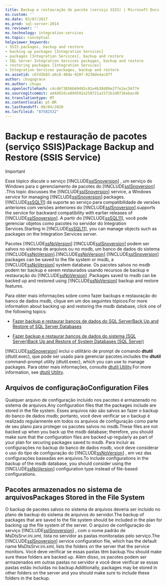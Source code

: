 ```yaml
---
title: Backup e restauração do pacote (serviço SSIS) | Microsoft Docs
ms.custom: ''
ms.date: 03/07/2017
ms.prod: sql-server-2014
ms.reviewer: ''
ms.technology: integration-services
ms.topic: conceptual
helpviewer_keywords:
- SSIS packages, backup and restore
- backing up packages [Integration Services]
- packages [Integration Services], backup and restore
- SQL Server Integration Services packages, backup and restore
- restoring packages [Integration Services]
- Integration Services packages, backup and restore
ms.assetid: c67d3b83-a6c8-40de-920f-9236de4ac87f
author: chugugrace
ms.author: chugu
ms.openlocfilehash: c4cd6f3856b69485c01e4b38d89e2f7e2ec56f74
ms.sourcegitcommit: ad4d92dce894592a259721a1571b1d8736abacdb
ms.translationtype: MT
ms.contentlocale: pt-BR
ms.lasthandoff: 08/04/2020
ms.locfileid: "87582532"
---
```

# <a name="package-backup-and-restore-ssis-service"></a><span data-ttu-id="75c94-102">Backup e restauração de pacotes (serviço SSIS)</span><span class="sxs-lookup"><span data-stu-id="75c94-102">Package Backup and Restore (SSIS Service)</span></span>
    
> [!IMPORTANT]  
>  <span data-ttu-id="75c94-103">Esse tópico discute o serviço [!INCLUDE[ssISnoversion](../includes/ssisnoversion-md.md)] , um serviço do Windows para o gerenciamento de pacotes do [!INCLUDE[ssISnoversion](../includes/ssisnoversion-md.md)] .</span><span class="sxs-lookup"><span data-stu-id="75c94-103">This topic discusses the [!INCLUDE[ssISnoversion](../includes/ssisnoversion-md.md)] service, a Windows service for managing [!INCLUDE[ssISnoversion](../includes/ssisnoversion-md.md)] packages.</span></span> [!INCLUDE[ssSQL11](../includes/sssql11-md.md)] <span data-ttu-id="75c94-104">dá suporte ao serviço para compatibilidade de versões anteriores com versões anteriores do [!INCLUDE[ssISnoversion](../includes/ssisnoversion-md.md)].</span><span class="sxs-lookup"><span data-stu-id="75c94-104">supports the service for backward compatibility with earlier releases of [!INCLUDE[ssISnoversion](../includes/ssisnoversion-md.md)].</span></span> <span data-ttu-id="75c94-105">A partir do [!INCLUDE[ssSQL11](../includes/sssql11-md.md)], você pode gerenciar objetos como pacotes no servidor do Integration Services.</span><span class="sxs-lookup"><span data-stu-id="75c94-105">Starting in [!INCLUDE[ssSQL11](../includes/sssql11-md.md)], you can manage objects such as packages on the Integration Services server.</span></span>  
  
 <span data-ttu-id="75c94-106">Pacotes [!INCLUDE[ssNoVersion](../includes/ssnoversion-md.md)] [!INCLUDE[ssISnoversion](../includes/ssisnoversion-md.md)] podem ser salvos no sistema de arquivos ou no msdb, um banco de dados do sistema [!INCLUDE[ssNoVersion](../includes/ssnoversion-md.md)].</span><span class="sxs-lookup"><span data-stu-id="75c94-106">[!INCLUDE[ssNoVersion](../includes/ssnoversion-md.md)] [!INCLUDE[ssISnoversion](../includes/ssisnoversion-md.md)] packages can be saved to the file system or msdb, a [!INCLUDE[ssNoVersion](../includes/ssnoversion-md.md)] system database.</span></span> <span data-ttu-id="75c94-107">Os pacotes salvos no msdb podem ter backup e serem restaurados usando recursos de backup e restauração do [!INCLUDE[ssNoVersion](../includes/ssnoversion-md.md)] .</span><span class="sxs-lookup"><span data-stu-id="75c94-107">Packages saved to msdb can be backed up and restored using [!INCLUDE[ssNoVersion](../includes/ssnoversion-md.md)] backup and restore features.</span></span>  
  
 <span data-ttu-id="75c94-108">Para obter mais informações sobre como fazer backups e restauração do banco de dados msdb, clique em um dos seguintes tópicos:</span><span class="sxs-lookup"><span data-stu-id="75c94-108">For more information about backing up and restoring the msdb database, click one of the following topics:</span></span>  
  
-   [<span data-ttu-id="75c94-109">Fazer backup e restaurar bancos de dados do SQL Server</span><span class="sxs-lookup"><span data-stu-id="75c94-109">Back Up and Restore of SQL Server Databases</span></span>](../relational-databases/backup-restore/back-up-and-restore-of-sql-server-databases.md)  
  
-   [<span data-ttu-id="75c94-110">Fazer backup e restaurar bancos de dados do sistema &#40;SQL Server&#41;</span><span class="sxs-lookup"><span data-stu-id="75c94-110">Back Up and Restore of System Databases &#40;SQL Server&#41;</span></span>](../relational-databases/backup-restore/back-up-and-restore-of-system-databases-sql-server.md)  
  
 [!INCLUDE[ssISnoversion](../includes/ssisnoversion-md.md)] <span data-ttu-id="75c94-111">inclui o utilitário de prompt de comando **dtutil** (dtutil.exec), que pode ser usado para gerenciar pacotes.</span><span class="sxs-lookup"><span data-stu-id="75c94-111">includes the **dtutil** command-prompt utility (dtutil.exec), which you can use to manage packages.</span></span> <span data-ttu-id="75c94-112">Para obter mais informações, consulte [dtutil Utility](dtutil-utility.md).</span><span class="sxs-lookup"><span data-stu-id="75c94-112">For more information, see [dtutil Utility](dtutil-utility.md).</span></span>  
  
## <a name="configuration-files"></a><span data-ttu-id="75c94-113">Arquivos de configuração</span><span class="sxs-lookup"><span data-stu-id="75c94-113">Configuration Files</span></span>  
 <span data-ttu-id="75c94-114">Qualquer arquivo de configuração incluído nos pacotes é armazenado no sistema de arquivos.</span><span class="sxs-lookup"><span data-stu-id="75c94-114">Any configuration files that the packages include are stored in the file system.</span></span> <span data-ttu-id="75c94-115">Esses arquivos não são salvos ao fazer o backup do banco de dados msdb; portanto, você deve verificar se o backup é realizado regularmente em todos os arquivos de configuração como parte de seu plano para proteger os pacotes salvos no msdb.</span><span class="sxs-lookup"><span data-stu-id="75c94-115">These files are not backed up when you back up the msdb database; therefore, you should make sure that the configuration files are backed up regularly as part of your plan for securing packages saved to msdb.</span></span> <span data-ttu-id="75c94-116">Para incluir as configurações no backup do banco de dados msdb, você deve considerar o uso do tipo de configuração do [!INCLUDE[ssNoVersion](../includes/ssnoversion-md.md)] , em vez das configurações baseadas em arquivos.</span><span class="sxs-lookup"><span data-stu-id="75c94-116">To include configurations in the backup of the msdb database, you should consider using the [!INCLUDE[ssNoVersion](../includes/ssnoversion-md.md)] configuration type instead of file-based configurations.</span></span>  
  
## <a name="packages-stored-in-the-file-system"></a><span data-ttu-id="75c94-117">Pacotes armazenados no sistema de arquivos</span><span class="sxs-lookup"><span data-stu-id="75c94-117">Packages Stored in the File System</span></span>  
 <span data-ttu-id="75c94-118">O backup de pacotes salvos no sistema de arquivos deveria ser incluído no plano de backup do sistema de arquivos do servidor.</span><span class="sxs-lookup"><span data-stu-id="75c94-118">The backup of packages that are saved to the file system should be included in the plan for backing up the file system of the server.</span></span> <span data-ttu-id="75c94-119">O arquivo de configuração do serviço [!INCLUDE[ssISnoversion](../includes/ssisnoversion-md.md)] , com o nome padrão de MsDtsSrvr.ini.xml, lista no servidor as pastas monitoradas pelo serviço.</span><span class="sxs-lookup"><span data-stu-id="75c94-119">The [!INCLUDE[ssISnoversion](../includes/ssisnoversion-md.md)] service configuration file, which has the default name MsDtsSrvr.ini.xml, lists the folders on the server that the service monitors.</span></span> <span data-ttu-id="75c94-120">Você deve verificar se essas pastas têm backup.</span><span class="sxs-lookup"><span data-stu-id="75c94-120">You should make sure these folders are backed up.</span></span> <span data-ttu-id="75c94-121">Além disso, os pacotes podem ser armazenados em outras pastas no servidor e você deve verificar se essas pastas estão incluídas no backup.</span><span class="sxs-lookup"><span data-stu-id="75c94-121">Additionally, packages may be stored in other folders on the server and you should make sure to include these folders in the backup.</span></span>  
  
  
